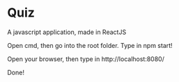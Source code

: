 # Quiz
A javascript application, made in ReactJS

Open cmd, then go into the root folder.
Type in npm start!

Open your browser, then type in http://localhost:8080/

Done!
